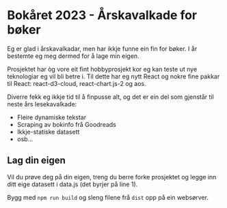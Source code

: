 # Bokåret 2023 - Årskavalkade for bøker

Eg er glad i årskavalkadar, men har ikkje funne ein fin for bøker. I år bestemte eg meg dermed for å lage min eigen.

Prosjektet har òg vore eit fint hobbyprosjekt kor eg kan teste ut nye teknologiar eg vil bli betre i. Til dette har eg nytt React og nokre fine pakkar til React: react-d3-cloud, react-chart.js-2 og aos.

Diverre fekk eg ikkje tid til å finpusse alt, og det er ein del som gjenstår til neste års lesekavalkade:

- Fleire dynamiske tekstar
- Scraping av bokinfo frå Goodreads
- Ikkje-statiske datasett
- osb...


## Lag din eigen

Vil du prøve deg på din eigen, treng du berre forke prosjektet og legge inn ditt eige datasett i data.js (det byrjer på line 1).

Bygg med `npm run build` og sleng filene frå `dist` opp på ein websørver.


